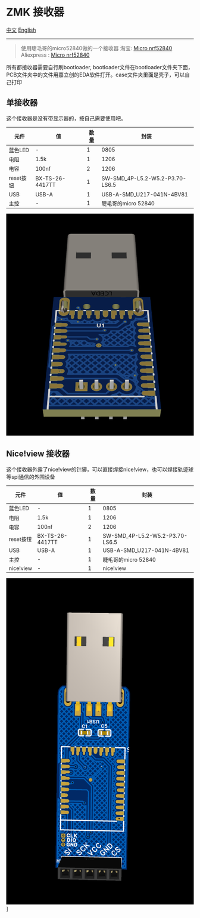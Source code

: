 # ZMK 接收器

[中文](README.md)
[English](README_en.md)

---

> 使用睫毛哥的micro52840做的一个接收器
> 淘宝: [Micro nrf52840](http://e.tb.cn/h.gurVKZZWPhSRJPc?tk=apWz3k02DW5HU7632)
> Aliexpress : [Micro nrf52840](https://www.aliexpress.com/item/1005008478700957.html)

所有都接收器需要自行刷bootloader, bootloader文件在bootloader文件夹下面，PCB文件夹中的文件用嘉立创的EDA软件打开。case文件夹里面是壳子，可以自己打印

## 单接收器

这个接收器是没有带显示器的，按自己需要使用吧。

| 元件      | 值              | 数量 | 封装                            |
| ----------- | ----------------- | ------ | --------------------------------- |
| 蓝色LED   | -               | 1    | 0805                            |
| 电阻      | 1.5k            | 1    | 1206                            |
| 电容      | 100nf           | 2    | 1206                            |
| reset按钮 | BX-TS-26-4417TT | 1    | SW-SMD_4P-L5.2-W5.2-P3.70-LS6.5 |
| USB       | USB-A           | 1    | USB-A-SMD_U217-041N-4BV81       |
| 主控      | -               | 1    | 睫毛哥的micro 52840             |

![dongle](image/dongle.png)

## Nice!view 接收器

这个接收器外露了nice!view的针脚，可以直接焊接nice!view，也可以焊接轨迹球等spi通信的外围设备

| 元件      | 值              | 数量 | 封装                            |
| ----------- | ----------------- | ------ | --------------------------------- |
| 蓝色LED   | -               | 1    | 0805                            |
| 电阻      | 1.5k            | 1    | 1206                            |
| 电容      | 100nf           | 2    | 1206                            |
| reset按钮 | BX-TS-26-4417TT | 1    | SW-SMD_4P-L5.2-W5.2-P3.70-LS6.5 |
| USB       | USB-A           | 1    | USB-A-SMD_U217-041N-4BV81       |
| 主控      | -               | 1    | 睫毛哥的micro 52840             |
| nice!view  | -               | 1    | nice!view          |

![nice_view_dongle](image/nice_view_dongle.png)]
